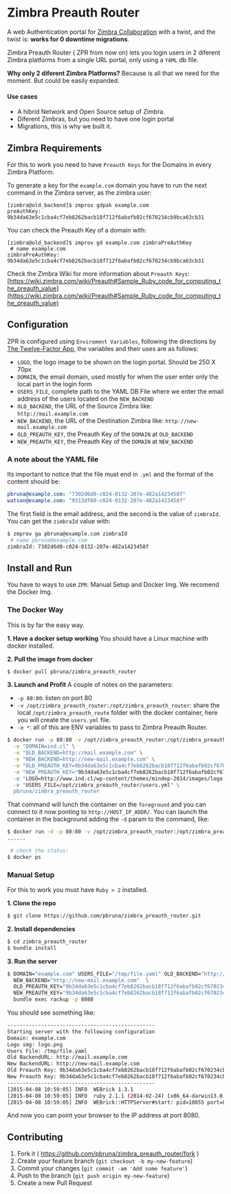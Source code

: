 # Zimbra Preauth Router

A web Authentication portal for [Zimbra Collaboration](http://www.zimbra.com) with a twist, and the twist is: **works for 0 downtime migrations**.

Zimbra Preauth Router ( ZPR from now on) lets you login users in 2 diferent Zimbra platforms from a single URL portal, only using a `YAML` db file.

**Why only 2 diferent Zimbra Platforms?**
Because is all that we need for the moment. But could be easily expanded.

#### Use cases

* A hibrid Network and Open Source setup of Zimbra.
* Diferent Zimbras, but you need to have one login portal
* Migrations, this is why we built it.

## Zimbra Requirements
For this to work you need to have `Preauth Keys` for the Domains in every Zimbra Platform.

To generate a key for the `example.com` domain you have to run the next command in the Zimbra server, as the zimbra user:

```
[zimbra@old_backend]$ zmprov gdpak example.com
preAuthKey: 9b34da63e5c1cba4cf7eb8262bacb18f712f6abafb02cf670234cb9bca63cb31

```

You can check the Preauth Key of a domain with:
```
[zimbra@old_backend]$ zmprov gd example.com zimbraPreAuthKey
 # name example.com
zimbraPreAuthKey: 9b34da63e5c1cba4cf7eb8262bacb18f712f6abafb02cf670234cb9bca63cb31

```

Check the Zimbra Wiki for more information about `Preauth Keys`: [https://wiki.zimbra.com/wiki/Preauth#Sample_Ruby_code_for_computing_the_preauth_value](https://wiki.zimbra.com/wiki/Preauth#Sample_Ruby_code_for_computing_the_preauth_value)

## Configuration 
ZPR is configured using `Enviroment Variables`, following the directions by [The Twelve-Factor App](http://12factor.net), the variables and their uses are as follows:

* `LOGO`, the logo image to be shown on the login portal. Should be 250 X 70px
* `DOMAIN`, the email domain, used mostly for when the user enter only the local part in the login form
* `USERS_FILE`, complete path to the YAML DB File where we enter the email address of the users located on the `NEW_BACKEND`
* `OLD_BACKEND`, the URL of the Source Zimbra like: `http://mail.example.com`
* `NEW_BACKEND`, the URL of the Destination Zimbra like: `http://new-mail.example.com`
* `OLD_PREAUTH_KEY`, the Preauth Key of the `DOMAIN` at `OLD_BACKEND`
* `NEW_PREAUTH_KEY`, the Preauth Key of the `DOMAIN` at `NEW_BACKEND`

### A note about the YAML file
Its important to notice that the file must end in `.yml` and the format of the content should be:

```yaml
pbruna@example.com: "7302d6d0-c024-0132-207e-482a1423458f"
watson@example.com: "9313df60-c024-0132-207e-482a1423458f"
```

The first field is the email address, and the second is the value of `zimbraId`. You can get the `zimbraId` value with:

```bash
$ zmprov ga pbruna@example.com zimbraId
 # name pbruna@example.com
zimbraId: 7302d6d0-c024-0132-207e-482a1423458f
```

## Install and Run
You have to ways to use `ZPR`: Manual Setup and Docker Img.
We recomend the Docker Img.

### The Docker Way
This is by far the easy way.

**1. Have a docker setup working**
You should have a Linux machine with docker installed.

**2. Pull the image from docker**
```bash
$ docker pull pbruna/zimbra_preauth_router
```

**3. Launch and Profit**
A couple of notes on the parameters:

* `-p 80:80`: listen on port 80
* `-v /opt/zimbra_preauth_router:/opt/zimbra_preauth_router`: share the local `/opt/zimbra_preauth_route` folder with the docker container, here you will create the `users.yml` file.
* `-e *`: all of this are ENV variables to pass to Zimbra Preauth Router.

```bash
$ docker run -p 80:80 -v /opt/zimbra_preauth_router:/opt/zimbra_preauth_router \
  -e "DOMAIN=ind.cl" \
  -e "OLD_BACKEND=http://mail.example.com" \
  -e "NEW_BACKEND=http://new-mail.example.com" \
  -e "OLD_PREAUTH_KEY=9b34da63e5c1cba4cf7eb8262bacb18f712f6abafb02cf670234cb9bca63cb31" \
  -e "NEW_PREAUTH_KEY="9b34da63e5c1cba4cf7eb8262bacb18f712f6abafb02cf670234cb9bca63cb31" \
  -e "LOGO=http://www.ind.cl/wp-content/themes/mindep-2014/images/logo.png" \
  -e "USERS_FILE=/opt/zimbra_preauth_router/users.yml" \
  pbruna/zimbra_preauth_router
```

That command will lunch the container on the `foreground` and you can connect to it now ponting to `http://HOST_IP_ADDR/`.
You can launch the container in the background adding the `-d` param to the command, like:

```bash
$ docker run -d -p 80:80 -v /opt/zimbra_preauth_router:/opt/zimbra_preauth_router \
......

 # check the status:
$ docker ps
```

### Manual Setup
For this to work you must have `Ruby > 2` installed.

**1. Clone the repo**
```bash
$ git clone https://github.com/pbruna/zimbra_preauth_router.git
```

**2. Install dependencies**
```bash
$ cd zimbra_preauth_router
$ bundle install
```

**3. Run the server**
```bash
$ DOMAIN="example.com" USERS_FILE="/tmp/file.yaml" OLD_BACKEND="http://mail.example.com" \
  NEW_BACKEND="http://new-mail.example.com"  \
  OLD_PREAUTH_KEY="9b34da63e5c1cba4cf7eb8262bacb18f712f6abafb02cf670234cb9bca63cb31" \
  NEW_PREAUTH_KEY="9b34da63e5c1cba4cf7eb8262bacb18f712f6abafb02cf670234cb9bca63cb31" \
  bundle exec rackup -p 8080
```

You should see something like:

```bash
------------------------------------------------
Starting server with the following configuration
Domain: example.com
Logo img: logo.png
Users File: /tmp/file.yaml
Old BackendURL: http://mail.example.com
New BackendURL: http://new-mail.example.com
Old Preauth Key: 9b34da63e5c1cba4cf7eb8262bacb18f712f6abafb02cf670234cb9bca63cb31
New Preauth Key: 9b34da63e5c1cba4cf7eb8262bacb18f712f6abafb02cf670234cb9bca63cb31
------------------------------------------------
[2015-04-08 10:59:05] INFO  WEBrick 1.3.1
[2015-04-08 10:59:05] INFO  ruby 2.1.1 (2014-02-24) [x86_64-darwin13.0]
[2015-04-08 10:59:05] INFO  WEBrick::HTTPServer#start: pid=18655 port=8080
```

And now you can point your browser to the IP address at port 8080.


## Contributing

1. Fork it ( https://github.com/pbruna/zimbra_preauth_router/fork )
2. Create your feature branch (`git checkout -b my-new-feature`)
3. Commit your changes (`git commit -am 'Add some feature'`)
4. Push to the branch (`git push origin my-new-feature`)
5. Create a new Pull Request